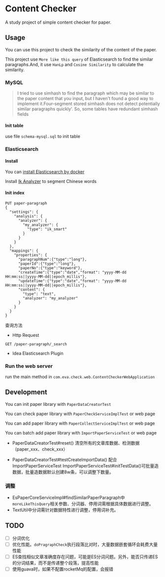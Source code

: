 # Content Checker

A study project of simple content checker for paper.

## Usage

You can use this project to check the similarity of the content of the paper.

This project use `More like this query` of Elasticsearch to find the similar paragraphs.And, it use `HanLp`
and `Cosine Similarity` to calculate the similarity.

### MySQL

> I tried to use simhash to find the paragraph which may be similar to the paper content that you input, but I haven't
> found a good way to implement it.Four-segment stored simhash does not detect potentially similar paragraphs quickly'.
> So, some tables have redundant simhash fields

#### Init table

use file `schema-mysql.sql` to init table

### Elasticsearch

#### Install

You can [install Elasticsearch by docker](https://www.elastic.co/guide/en/elasticsearch/reference/current/docker.html)

Install [Ik Analyzer](https://github.com/medcl/elasticsearch-analysis-ik#ik-analysis-for-elasticsearch) to segment
Chinese words

#### Init index

```http request
PUT paper-paragraph
{
  "settings": {
    "analysis": {
      "analyzer": {
        "my_analyzer": {
          "type": "ik_smart"
        }
      }
    }
  },
  "mappings": {
    "properties": {
      "paragraphNum":{"type":"long"},
      "paperId":{"type":"long"},
      "paperNo":{"type":"keyword"},
      "createTime":{"type":"date","format": "yyyy-MM-dd HH:mm:ss||yyyy-MM-dd||epoch_millis"},
      "updateTime":{"type":"date","format": "yyyy-MM-dd HH:mm:ss||yyyy-MM-dd||epoch_millis"},
      "content": { 
        "type": "text",
        "analyzer": "my_analyzer"
      }
    }
  }
}
```

查询方法

- Http Request

```http request
GET /paper-paragraph/_search
```

- Idea Elasticsearch Plugin

### Run the web server

run the main method in `com.eva.check.web.ContentCheckerWebApplication`

## Development

You can init paper library with  `PaperDataCreatorTest`

You can check paper library with  `PaperCheckServiceImplTest` or web page

You can add paper library with  `PaperCollectServiceImplTest` or web page

You can batch add paper library with  `ImportPaperServiceTest` or web page

- PaperDataCreatorTest#reset() 清空所有的文章库数据、检测数据（paper_xxx、check_xxx）

- PaperDataCreatorTest#testCreateImportData() 配合 ImportPaperServiceTest
  ImportPaperServiceTest#initTestData()可批量造数据，批量造数据默认创建8w条，可以调整下数量。


### 调整

- EsPaperCoreServiceImpl#findSimilarPaperParagraph中`moreLikeThisQuery`相关参数、分词器、停用词需根据具体数据进行调整。
- TextUtil中分词需针对数据特性进行调整，停用词补充。


## TODO

- [ ] 分词优化
- [ ] 优化性能。`doPragraphCheck`执行段落比对时，大量数据嵌套循环会耗费大量性能
- [ ] ES查找相似文章准确度存在问题，可能是ES分词问题。另外，能否只传递ES的分词结果，而不是传递整个段落，提高性能
- [ ] 使用guava时，如果不配置rocketMq的配置，会报错